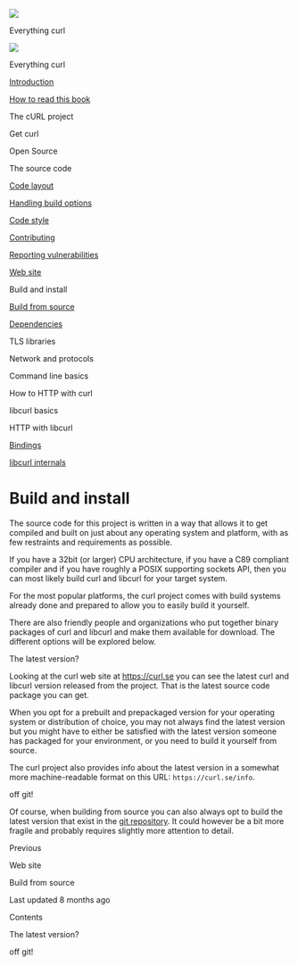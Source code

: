 <a href="../index.html" class="link-a079aa82--primary-53a25e66--logoLink-10d08504"></a>

<img src="https://gblobscdn.gitbook.com/orgs%2F-LxuH0qSm4xO9nWfEBlB%2Favatar.png?alt=media" class="image-67b14f24--avatar-1c1d03ec" />

<span class="text-4505230f--UIH400-4e41e82a--textContentFamily-49a318e1--spaceNameText-677c2969">Everything curl</span>

<a href="../index.html" class="link-a079aa82--primary-53a25e66--logoLink-10d08504"></a>

<img src="https://gblobscdn.gitbook.com/orgs%2F-LxuH0qSm4xO9nWfEBlB%2Favatar.png?alt=media" class="image-67b14f24--avatar-1c1d03ec" />

<span class="text-4505230f--UIH400-4e41e82a--textContentFamily-49a318e1--spaceNameText-677c2969">Everything curl</span>

<a href="../index.html" class="navButton-94f2579c--navButtonClickable-161b88ca"><span class="text-4505230f--UIH300-2063425d--textContentFamily-49a318e1--navButtonLabel-14a4968f">Introduction</span></a>

<a href="../how-to-read.html" class="navButton-94f2579c--navButtonClickable-161b88ca"><span class="text-4505230f--UIH300-2063425d--textContentFamily-49a318e1--navButtonLabel-14a4968f">How to read this book</span></a>

<span class="text-4505230f--UIH300-2063425d--textContentFamily-49a318e1--navButtonLabel-14a4968f">The cURL project</span>

<span class="text-4505230f--UIH300-2063425d--textContentFamily-49a318e1--navButtonLabel-14a4968f">Get curl</span>

<span class="text-4505230f--UIH300-2063425d--textContentFamily-49a318e1--navButtonLabel-14a4968f">Open Source</span>

<span class="text-4505230f--UIH300-2063425d--textContentFamily-49a318e1--navButtonLabel-14a4968f">The source code</span>

<a href="layout.html" class="navButton-94f2579c--pageItemWithChildrenNested-2c5d8183--navButtonClickable-161b88ca"><span class="text-4505230f--UIH300-2063425d--textContentFamily-49a318e1--navButtonLabel-14a4968f">Code layout</span></a>

<a href="options.html" class="navButton-94f2579c--pageItemWithChildrenNested-2c5d8183--navButtonClickable-161b88ca"><span class="text-4505230f--UIH300-2063425d--textContentFamily-49a318e1--navButtonLabel-14a4968f">Handling build options</span></a>

<a href="style.html" class="navButton-94f2579c--pageItemWithChildrenNested-2c5d8183--navButtonClickable-161b88ca"><span class="text-4505230f--UIH300-2063425d--textContentFamily-49a318e1--navButtonLabel-14a4968f">Code style</span></a>

<a href="contributing.html" class="navButton-94f2579c--pageItemWithChildrenNested-2c5d8183--navButtonClickable-161b88ca"><span class="text-4505230f--UIH300-2063425d--textContentFamily-49a318e1--navButtonLabel-14a4968f">Contributing</span></a>

<a href="reportvuln.html" class="navButton-94f2579c--pageItemWithChildrenNested-2c5d8183--navButtonClickable-161b88ca"><span class="text-4505230f--UIH300-2063425d--textContentFamily-49a318e1--navButtonLabel-14a4968f">Reporting vulnerabilities</span></a>

<a href="web.html" class="navButton-94f2579c--pageItemWithChildrenNested-2c5d8183--navButtonClickable-161b88ca"><span class="text-4505230f--UIH300-2063425d--textContentFamily-49a318e1--navButtonLabel-14a4968f">Web site</span></a>

<span class="text-4505230f--UIH300-2063425d--textContentFamily-49a318e1--navButtonLabel-14a4968f">Build and install</span>

<a href="build/fromsource.html" class="navButton-94f2579c--pageItemWithChildrenNested-2c5d8183--navButtonClickable-161b88ca"><span class="text-4505230f--UIH300-2063425d--textContentFamily-49a318e1--navButtonLabel-14a4968f">Build from source</span></a>

<a href="build/deps.html" class="navButton-94f2579c--pageItemWithChildrenNested-2c5d8183--navButtonClickable-161b88ca"><span class="text-4505230f--UIH300-2063425d--textContentFamily-49a318e1--navButtonLabel-14a4968f">Dependencies</span></a>

<span class="text-4505230f--UIH300-2063425d--textContentFamily-49a318e1--navButtonLabel-14a4968f">TLS libraries</span>

<span class="text-4505230f--UIH300-2063425d--textContentFamily-49a318e1--navButtonLabel-14a4968f">Network and protocols</span>

<span class="text-4505230f--UIH300-2063425d--textContentFamily-49a318e1--navButtonLabel-14a4968f">Command line basics</span>



<span class="text-4505230f--UIH300-2063425d--textContentFamily-49a318e1--navButtonLabel-14a4968f">How to HTTP with curl</span>

<span class="text-4505230f--UIH300-2063425d--textContentFamily-49a318e1--navButtonLabel-14a4968f">libcurl basics</span>

<span class="text-4505230f--UIH300-2063425d--textContentFamily-49a318e1--navButtonLabel-14a4968f">HTTP with libcurl</span>

<a href="../bindings.html" class="navButton-94f2579c--navButtonClickable-161b88ca"><span class="text-4505230f--UIH300-2063425d--textContentFamily-49a318e1--navButtonLabel-14a4968f">Bindings</span></a>

<a href="../internals.html" class="navButton-94f2579c--navButtonClickable-161b88ca"><span class="text-4505230f--UIH300-2063425d--textContentFamily-49a318e1--navButtonLabel-14a4968f">libcurl internals</span></a>

<a href="../bookindex.html" class="navButton-94f2579c--navButtonClickable-161b88ca"><span class="text-4505230f--UIH300-2063425d--textContentFamily-49a318e1--navButtonLabel-14a4968f"></span></a>





# <span class="text-4505230f--DisplayH900-bfb998fa--textContentFamily-49a318e1">Build and install</span>

<span class="text-4505230f--UIH300-2063425d--textUIFamily-5ebd8e40--text-8ee2c8b2"></span>

<span class="text-4505230f--UIH300-2063425d--textUIFamily-5ebd8e40--text-8ee2c8b2"></span>

<span class="text-4505230f--TextH400-3033861f--textContentFamily-49a318e1"><span data-key="90e742effb864ec599dd38c4d9c5168b"><span data-offset-key="90e742effb864ec599dd38c4d9c5168b:0">The source code for this project is written in a way that allows it to get compiled and built on just about any operating system and platform, with as few restraints and requirements as possible.</span></span></span>

<span class="text-4505230f--TextH400-3033861f--textContentFamily-49a318e1"><span data-key="1e60693bb6e347568b6eceba8b7b3326"><span data-offset-key="1e60693bb6e347568b6eceba8b7b3326:0">If you have a 32bit (or larger) CPU architecture, if you have a C89 compliant compiler and if you have roughly a POSIX supporting sockets API, then you can most likely build curl and libcurl for your target system.</span></span></span>

<span class="text-4505230f--TextH400-3033861f--textContentFamily-49a318e1"><span data-key="363d783d6a78447e86882578cec0a21b"><span data-offset-key="363d783d6a78447e86882578cec0a21b:0">For the most popular platforms, the curl project comes with build systems already done and prepared to allow you to easily build it yourself.</span></span></span>

<span class="text-4505230f--TextH400-3033861f--textContentFamily-49a318e1"><span data-key="59207e191d234dfc8f8f5b2f105f5341"><span data-offset-key="59207e191d234dfc8f8f5b2f105f5341:0">There are also friendly people and organizations who put together binary packages of curl and libcurl and make them available for download. The different options will be explored below.</span></span></span>

<span class="text-4505230f--HeadingH700-04e1a2a3--textContentFamily-49a318e1"><span data-key="794bcb52cbd6477fbb4f4be0eb51f9f0"><span data-offset-key="794bcb52cbd6477fbb4f4be0eb51f9f0:0">The latest version?</span></span></span>

<span class="text-4505230f--TextH400-3033861f--textContentFamily-49a318e1"><span data-key="6bbc576454ae403e954336c1f5569fad"><span data-offset-key="6bbc576454ae403e954336c1f5569fad:0">Looking at the curl web site at </span></span><a href="https://curl.se/" class="link-a079aa82--primary-53a25e66--link-faf6c434"><span data-key="9b3916745ccf4277a633cb64fb34cf08"><span data-offset-key="9b3916745ccf4277a633cb64fb34cf08:0">https://curl.se</span></span></a><span data-key="ce83e594ceb64cb2a8254a11fe95e1ea"><span data-offset-key="ce83e594ceb64cb2a8254a11fe95e1ea:0"> you can see the latest curl and libcurl version released from the project. That is the latest source code package you can get.</span></span></span>

<span class="text-4505230f--TextH400-3033861f--textContentFamily-49a318e1"><span data-key="24245fc1af3a427fbf48ae7d44d1c7e8"><span data-offset-key="24245fc1af3a427fbf48ae7d44d1c7e8:0">When you opt for a prebuilt and prepackaged version for your operating system or distribution of choice, you may not always find the latest version but you might have to either be satisfied with the latest version someone has packaged for your environment, or you need to build it yourself from source.</span></span></span>

<span class="text-4505230f--TextH400-3033861f--textContentFamily-49a318e1"><span data-key="502efd3d7cd245cd8369bb55b49654a9"><span data-offset-key="502efd3d7cd245cd8369bb55b49654a9:0">The curl project also provides info about the latest version in a somewhat more machine-readable format on this URL: </span><span data-offset-key="502efd3d7cd245cd8369bb55b49654a9:1">`https://curl.se/info`</span><span data-offset-key="502efd3d7cd245cd8369bb55b49654a9:2">.</span></span></span>

<span class="text-4505230f--HeadingH700-04e1a2a3--textContentFamily-49a318e1"><span data-key="17edc5ec99d44206a533f60ee47a5539"><span data-offset-key="17edc5ec99d44206a533f60ee47a5539:0">off git!</span></span></span>

<span class="text-4505230f--TextH400-3033861f--textContentFamily-49a318e1"><span data-key="3785981fc46549d0bc90fb031dcb1940"><span data-offset-key="3785981fc46549d0bc90fb031dcb1940:0">Of course, when building from source you can also always opt to build the latest version that exist in the </span></span><a href="https://github.com/curl/curl" class="link-a079aa82--primary-53a25e66--link-faf6c434"><span data-key="e2203738c7a14d3c9bfbd633ded4cda0"><span data-offset-key="e2203738c7a14d3c9bfbd633ded4cda0:0">git repository</span></span></a><span data-key="c145ce1b495545dda13a7a3c1df57d4d"><span data-offset-key="c145ce1b495545dda13a7a3c1df57d4d:0">. It could however be a bit more fragile and probably requires slightly more attention to detail.</span></span></span>

<a href="web.html" class="reset-3c756112--card-6570f064--whiteCard-fff091a4--cardPrevious-56a5e674"></a>

<span class="text-4505230f--TextH200-a3425406--textContentFamily-49a318e1">Previous</span>

<span class="text-4505230f--UIH400-4e41e82a--textContentFamily-49a318e1">Web site</span>

<a href="build/fromsource.html" class="reset-3c756112--card-6570f064--whiteCard-fff091a4--cardNext-19241c42"></a>


<span class="text-4505230f--UIH400-4e41e82a--textContentFamily-49a318e1">Build from source</span>



<span class="text-4505230f--TextH200-a3425406--textContentFamily-49a318e1">Last updated 8 months ago</span>



<span class="text-4505230f--InfoH100-1e92e1d1--textContentFamily-49a318e1">Contents</span>

<a href="build.html#the-latest-version" class="reset-3c756112--menuItem-aa02f6ec--menuItemLight-757d5235--menuItemInline-173bdf97--pageTocItem-f4427024"></a>

<span class="text-4505230f--UIH300-2063425d--textContentFamily-49a318e1"><span class="text-4505230f--UIH200-50ead35f--textContentFamily-49a318e1">The latest version?</span></span>

<a href="build.html#off-git" class="reset-3c756112--menuItem-aa02f6ec--menuItemLight-757d5235--menuItemInline-173bdf97--pageTocItem-f4427024"></a>

<span class="text-4505230f--UIH300-2063425d--textContentFamily-49a318e1"><span class="text-4505230f--UIH200-50ead35f--textContentFamily-49a318e1">off git!</span></span>
